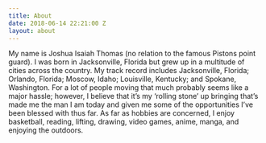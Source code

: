 ```yaml
---
title: About
date: 2018-06-14 22:21:00 Z
layout: about
---
```


My name is Joshua Isaiah Thomas (no relation to the famous Pistons point guard). I was born in Jacksonville, Florida but grew up in a multitude of cities across the country. My track record includes Jacksonville, Florida; Orlando, Florida; Moscow, Idaho; Louisville, Kentucky; and Spokane, Washington. For a lot of people moving that much probably seems like a major hassle; however, I believe that it’s my ‘rolling stone’ up bringing that’s made me the man I am today and given me some of the opportunities I’ve been blessed with thus far. As far as hobbies are concerned, I enjoy basketball, reading, lifting, drawing, video games, anime, manga, and enjoying the outdoors.